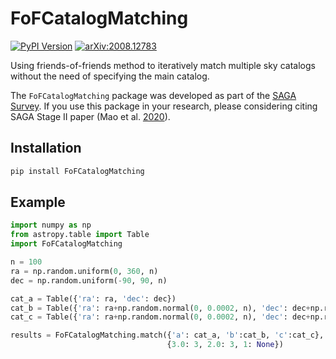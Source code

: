 # FoFCatalogMatching

[![PyPI Version](https://img.shields.io/pypi/v/FoFCatalogMatching.svg)](https://pypi.python.org/pypi/FoFCatalogMatching)
[![arXiv:2008.12783](https://img.shields.io/badge/astro--ph.GA-arXiv%3A2008.12783-B31B1B.svg)](https://arxiv.org/abs/2008.12783)

Using friends-of-friends method to iteratively match multiple sky catalogs
without the need of specifying the main catalog.

The `FoFCatalogMatching` package was developed as part of the [SAGA Survey](https://sagasurvey.org).
If you use this package in your research, please considering citing
SAGA Stage II paper (Mao et al. [2020](https://arxiv.org/abs/2008.12783)).


## Installation

```sh
pip install FoFCatalogMatching
```

## Example

```python
import numpy as np
from astropy.table import Table
import FoFCatalogMatching

n = 100
ra = np.random.uniform(0, 360, n)
dec = np.random.uniform(-90, 90, n)

cat_a = Table({'ra': ra, 'dec': dec})
cat_b = Table({'ra': ra+np.random.normal(0, 0.0002, n), 'dec': dec+np.random.normal(0, 0.0002, n)})
cat_c = Table({'ra': ra+np.random.normal(0, 0.0002, n), 'dec': dec+np.random.normal(0, 0.0002, n)})

results = FoFCatalogMatching.match({'a': cat_a, 'b':cat_b, 'c':cat_c},
                                   {3.0: 3, 2.0: 3, 1: None})
```
